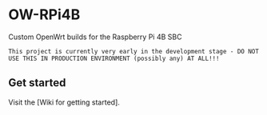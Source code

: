 # OW-RPi4B
Custom OpenWrt builds for the Raspberry Pi 4B SBC

```This project is currently very early in the development stage - DO NOT USE THIS IN PRODUCTION ENVIRONMENT (possibly any) AT ALL!!!```

## Get started
Visit the [Wiki for getting started].
